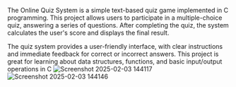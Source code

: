 The Online Quiz System is a simple text-based quiz game implemented in C programming. This project allows users to participate in a multiple-choice quiz, answering a series of questions. After completing the quiz, the system calculates the user's score and displays the final result.

The quiz system provides a user-friendly interface, with clear instructions and immediate feedback for correct or incorrect answers. This project is great for learning about data structures, functions, and basic input/output operations in C
![Screenshot 2025-02-03 144117](https://github.com/user-attachments/assets/6bb81ae3-5104-4bb8-997e-788257c4bafa)
![Screenshot 2025-02-03 144146](https://github.com/user-attachments/assets/17b0381d-64a8-424b-92f2-74988431ceff)


